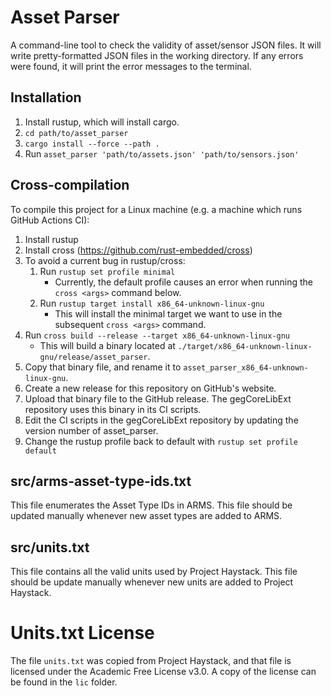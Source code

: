 # Asset Parser

A command-line tool to check the validity of asset/sensor JSON files. It will
write pretty-formatted JSON files in the working directory. If any errors were found, it will print
the error messages to the terminal.

## Installation
1. Install rustup, which will install cargo.
1. `cd path/to/asset_parser`
1. `cargo install --force --path .`
1. Run `asset_parser 'path/to/assets.json' 'path/to/sensors.json'`

## Cross-compilation
To compile this project for a Linux machine (e.g. a machine which runs GitHub Actions CI):
1. Install rustup
1. Install cross (https://github.com/rust-embedded/cross)
1. To avoid a current bug in rustup/cross:
    1. Run `rustup set profile minimal`
        * Currently, the default profile causes an error when running the `cross <args>` command below.
    1. Run `rustup target install x86_64-unknown-linux-gnu`
        * This will install the minimal target we want to use in the subsequent `cross <args>` command.
1. Run `cross build --release --target x86_64-unknown-linux-gnu`
    * This will build a binary located at `./target/x86_64-unknown-linux-gnu/release/asset_parser`.
1. Copy that binary file, and rename it to `asset_parser_x86_64-unknown-linux-gnu`.
1. Create a new release for this repository on GitHub's website.
1. Upload that binary file to the GitHub release. The gegCoreLibExt repository uses this binary in its CI scripts.
1. Edit the CI scripts in the gegCoreLibExt repository by updating the version number of asset_parser.
1. Change the rustup profile back to default with `rustup set profile default`

## src/arms-asset-type-ids.txt
This file enumerates the Asset Type IDs in ARMS. This file should be updated manually whenever new asset types are added to ARMS.

## src/units.txt
This file contains all the valid units used by Project Haystack. This file should be update manually whenever new units are added to Project Haystack.

# Units.txt License
The file `units.txt` was copied from Project Haystack, and that file is licensed under
the Academic Free License v3.0. A copy of the license can be found in
the `lic` folder.
